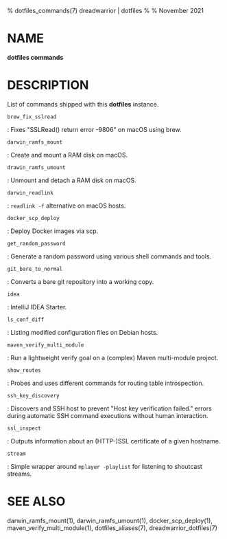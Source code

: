 % dotfiles_commands(7) dreadwarrior | dotfiles
%
% November 2021

# NAME

**dotfiles commands**

# DESCRIPTION

List of commands shipped with this **dotfiles** instance.

`brew_fix_sslread`

:   Fixes "SSLRead() return error -9806" on macOS using brew.

`darwin_ramfs_mount`

:   Create and mount a RAM disk on macOS.

`drawin_ramfs_umount`

:   Unmount and detach a RAM disk on macOS.

`darwin_readlink`

:   `readlink -f` alternative on macOS hosts.

`docker_scp_deploy`

:   Deploy Docker images via scp.

`get_random_password`

:   Generate a random password using various shell commands and tools.

`git_bare_to_normal`

:   Converts a bare git repository into a working copy.

`idea`

:   IntelliJ IDEA Starter.

`ls_conf_diff`

:   Listing modified configuration files on Debian hosts.

`maven_verify_multi_module`

:   Run a lightweight verify goal on a (complex) Maven multi-module project.

`show_routes`

:   Probes and uses different commands for routing table introspection.

`ssh_key_discovery`

:   Discovers and SSH host to prevent "Host key verification failed." errors
    during automatic SSH command executions without human interaction.

`ssl_inspect`

:   Outputs information about an (HTTP-)SSL certificate of a given hostname.

`stream`

:   Simple wrapper around `mplayer -playlist` for listening to shoutcast streams.

# SEE ALSO

darwin_ramfs_mount(1), darwin_ramfs_umount(1), docker_scp_deploy(1),
maven_verify_multi_module(1), dotfiles_aliases(7), dreadwarrior_dotfiles(7)
